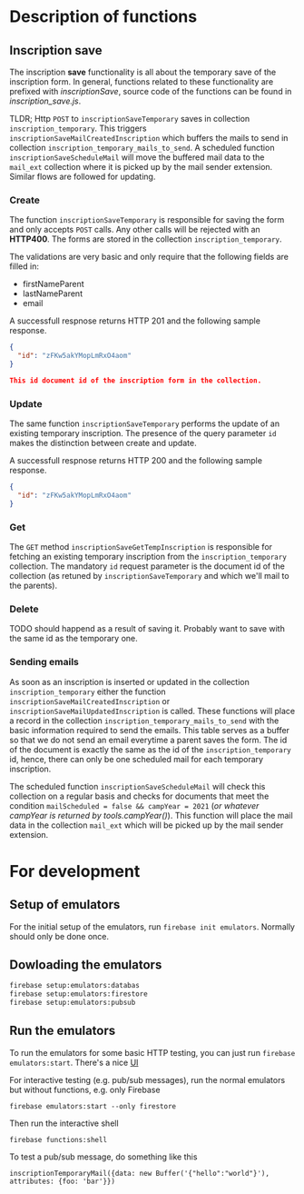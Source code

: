 # Description of functions
## Inscription save
The inscription **save** functionality is all about the temporary save of the inscription form. In general, functions related to these functionality are prefixed with *inscriptionSave*, source code of the functions can be found in *inscription_save.js*.

TLDR;
Http `POST` to `inscriptionSaveTemporary` saves in collection `inscription_temporary`. This triggers `inscriptionSaveMailCreatedInscription` which buffers the mails to send in collection `inscription_temporary_mails_to_send`.
A scheduled function `inscriptionSaveScheduleMail` will move the buffered mail data to the `mail_ext` collection where it is picked up by the mail sender extension. Similar flows are followed for updating.
### Create
The function `inscriptionSaveTemporary` is responsible for saving the form and only accepts `POST` calls. Any other calls will be rejected with an **HTTP400**.
The forms are stored in the collection `inscription_temporary`.

The validations are very basic and only require that the following fields are filled in:
* firstNameParent
* lastNameParent
* email

A successfull respnose returns HTTP 201 and the following sample response.
```json
{
  "id": "zFKw5akYMopLmRxO4aom"
}

This id document id of the inscription form in the collection.
```
### Update
The same function `inscriptionSaveTemporary` performs the update of an existing temporary inscription. The presence of the query parameter `id` makes the distinction between create and update.

A successfull respnose returns HTTP 200 and the following sample response.
```json
{
  "id": "zFKw5akYMopLmRxO4aom"
}
```

### Get
The `GET` method `inscriptionSaveGetTempInscription` is responsible for fetching an existing temporary inscription from the `inscription_temporary` collection. The mandatory `id` request parameter is the document id of the collection (as retuned by `inscriptionSaveTemporary` and which we'll mail to the parents).

### Delete
TODO should happend as a result of saving it. Probably want to save with the same id as the temporary one.

### Sending emails
As soon as an inscription is inserted or updated in the collection `inscription_temporary` either the function `inscriptionSaveMailCreatedInscription` or `inscriptionSaveMailUpdatedInscription` is called. These functions will place a record in the collection `inscription_temporary_mails_to_send` with the basic information required to send the emails. This table serves as a buffer so that we do not send an email everytime a parent saves the form. The id of the document is exactly the same as the id of the `inscription_temporary` id, hence, there can only be one scheduled mail for each temporary inscription.

The scheduled function `inscriptionSaveScheduleMail` will check this collection on a regular basis and checks for documents that meet the condition `mailScheduled = false && campYear = 2021` (*or whatever campYear is returned by tools.campYear()*).
This function will place the mail data in the collection `mail_ext` which will be picked up by the mail sender extension.
# For development

## Setup of emulators
For the initial setup of the emulators, run `firebase init emulators`. Normally should only be done once.

## Dowloading the emulators
```bash
firebase setup:emulators:databas
firebase setup:emulators:firestore
firebase setup:emulators:pubsub
```

## Run the emulators
To run the emulators for some basic HTTP testing, you can just run `firebase emulators:start`. There's a nice [UI](http://127.0.0.1:3001)

For interactive testing (e.g. pub/sub messages), run the normal emulators but without functions, e.g. only Firebase

`firebase emulators:start --only firestore`

Then run the interactive shell

`firebase functions:shell`

To test a pub/sub message, do something like this

`inscriptionTemporaryMail({data: new Buffer('{"hello":"world"}'), attributes: {foo: 'bar'}})`

